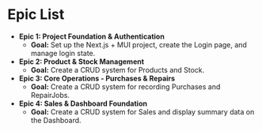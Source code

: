 # Epic List

* **Epic 1: Project Foundation & Authentication**
    * **Goal:** Set up the Next.js + MUI project, create the Login page, and manage login state.
* **Epic 2: Product & Stock Management**
    * **Goal:** Create a CRUD system for Products and Stock.
* **Epic 3: Core Operations - Purchases & Repairs**
    * **Goal:** Create a CRUD system for recording Purchases and RepairJobs.
* **Epic 4: Sales & Dashboard Foundation**
    * **Goal:** Create a CRUD system for Sales and display summary data on the Dashboard.